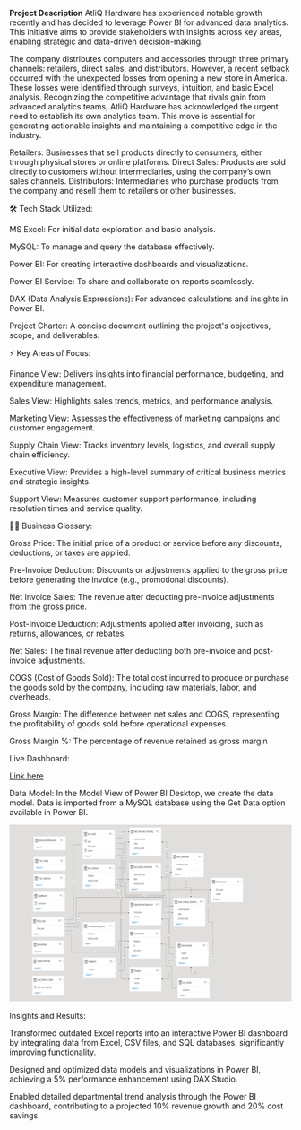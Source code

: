 **Project Description**
AtliQ Hardware has experienced notable growth recently and has decided to leverage Power BI for advanced data analytics. This initiative aims to provide stakeholders with insights across key areas, enabling strategic and data-driven decision-making.

The company distributes computers and accessories through three primary channels: retailers, direct sales, and distributors. However, a recent setback occurred with the unexpected losses from opening a new store in America. These losses were identified through surveys, intuition, and basic Excel analysis. Recognizing the competitive advantage that rivals gain from advanced analytics teams, AtliQ Hardware has acknowledged the urgent need to establish its own analytics team. This move is essential for generating actionable insights and maintaining a competitive edge in the industry.

Retailers: Businesses that sell products directly to consumers, either through physical stores or online platforms.
Direct Sales: Products are sold directly to customers without intermediaries, using the company’s own sales channels.
Distributors: Intermediaries who purchase products from the company and resell them to retailers or other businesses.

🛠 Tech Stack Utilized:

MS Excel: For initial data exploration and basic analysis.

MySQL: To manage and query the database effectively.

Power BI: For creating interactive dashboards and visualizations.

Power BI Service: To share and collaborate on reports seamlessly.

DAX (Data Analysis Expressions): For advanced calculations and insights in Power BI.

Project Charter: A concise document outlining the project's objectives, scope, and deliverables.

⚡️ Key Areas of Focus:

Finance View: Delivers insights into financial performance, budgeting, and expenditure management.

Sales View: Highlights sales trends, metrics, and performance analysis.

Marketing View: Assesses the effectiveness of marketing campaigns and customer engagement.

Supply Chain View: Tracks inventory levels, logistics, and overall supply chain efficiency.

Executive View: Provides a high-level summary of critical business metrics and strategic insights.

Support View: Measures customer support performance, including resolution times and service quality.

👩‍💻 Business Glossary:

Gross Price: The initial price of a product or service before any discounts, deductions, or taxes are applied.

Pre-Invoice Deduction: Discounts or adjustments applied to the gross price before generating the invoice (e.g., promotional discounts).

Net Invoice Sales: The revenue after deducting pre-invoice adjustments from the gross price.

Post-Invoice Deduction: Adjustments applied after invoicing, such as returns, allowances, or rebates.

Net Sales: The final revenue after deducting both pre-invoice and post-invoice adjustments.

COGS (Cost of Goods Sold): The total cost incurred to produce or purchase the goods sold by the company, including raw materials, labor, and overheads.

Gross Margin: The difference between net sales and COGS, representing the profitability of goods sold before operational expenses.

Gross Margin %: The percentage of revenue retained as gross margin

Live Dashboard:

[Link here](https://app.powerbi.com/view?r=eyJrIjoiOWFlNTM5NzItZTAzNC00YWU0LWI4MjItZTNhZTM5MTljNjZmIiwidCI6ImM2ZTU0OWIzLTVmNDUtNDAzMi1hYWU5LWQ0MjQ0ZGM1YjJjNCJ9/)

Data Model:
In the Model View of Power BI Desktop, we create the data model. Data is imported from a MySQL database using the Get Data option available in Power BI.

![image alt](https://github.com/netcad-user/POWER-BI/blob/60f94d2945e528ec85fb9d53d51d2de22dfbb62d/Project_Screenshot2_updated.png)

Insights and Results:

Transformed outdated Excel reports into an interactive Power BI dashboard by integrating data from Excel, CSV files, and SQL databases, significantly improving functionality.

Designed and optimized data models and visualizations in Power BI, achieving a 5% performance enhancement using DAX Studio.

Enabled detailed departmental trend analysis through the Power BI dashboard, contributing to a projected 10% revenue growth and 20% cost savings.







